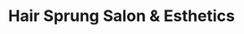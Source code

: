 ---
title: "Hair Sprung Salon & Esthetics"
url: /toronto/hair-sprung-salon-und-esthetics/
shop: Friseur
---